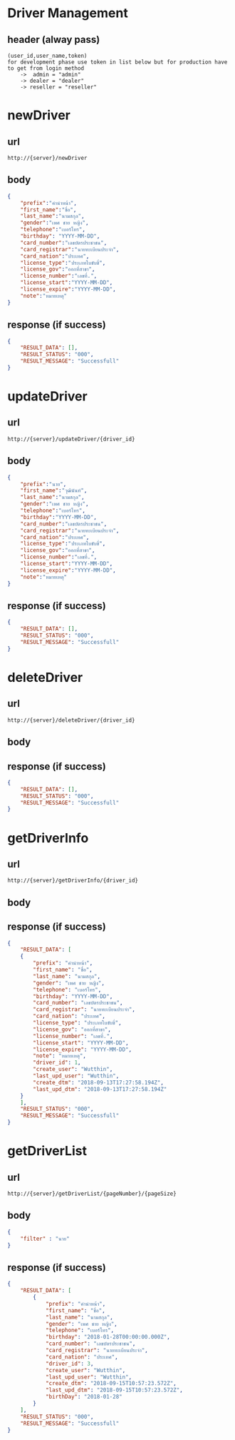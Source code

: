 # Driver Management 

## header (alway pass) 
    (user_id,user_name,token) 
    for development phase use token in list below but for production have to get from login method 
        ->  admin = "admin" 
        -> dealer = "dealer" 
        -> reseller = "reseller" 

# newDriver 

## url 
    http://{server}/newDriver  

## body 
```json 
{ 
    "prefix":"คำนำหน้า", 
    "first_name":"ชื่อ", 
    "last_name":"นามสกุล", 
    "gender":"เพศ ชาย หญิง",     
    "telephone":"เบอร์โทร", 
    "birthday": "YYYY-MM-DD", 
    "card_number":"เลขบัตรประชาชน", 
    "card_registrar":"นายทะเบียนประจำ", 
    "card_nation":"ประเทศ", 
    "license_type":"ประเภทใบขับขี่", 
    "license_gov":"ออกที่สาขา", 
    "license_number":"เลขที่.", 
    "license_start":"YYYY-MM-DD", 
    "license_expire":"YYYY-MM-DD", 
    "note":"หมายเหตุ" 
} 
``` 
## response (if success) 

```json 
{ 
    "RESULT_DATA": [], 
    "RESULT_STATUS": "000", 
    "RESULT_MESSAGE": "Successfull" 
} 
``` 

# updateDriver 

## url 
    http://{server}/updateDriver/{driver_id}  

## body 
```json 
{ 
    "prefix":"นาย", 
    "first_name":"วุฒินันท์", 
    "last_name":"นามสกุล", 
    "gender":"เพศ ชาย หญิง",     
    "telephone":"เบอร์โทร", 
    "birthday":"YYYY-MM-DD", 
    "card_number":"เลขบัตรประชาชน", 
    "card_registrar":"นายทะเบียนประจำ", 
    "card_nation":"ประเทศ", 
    "license_type":"ประเภทใบขับขี่", 
    "license_gov":"ออกที่สาขา", 
    "license_number":"เลขที่.", 
    "license_start":"YYYY-MM-DD", 
    "license_expire":"YYYY-MM-DD", 
    "note":"หมายเหตุ" 
} 
``` 
## response (if success) 

```json 
{ 
    "RESULT_DATA": [], 
    "RESULT_STATUS": "000", 
    "RESULT_MESSAGE": "Successfull" 
} 
``` 

# deleteDriver 

## url 
    http://{server}/deleteDriver/{driver_id}  

## body 

## response (if success) 

```json 
{ 
    "RESULT_DATA": [], 
    "RESULT_STATUS": "000", 
    "RESULT_MESSAGE": "Successfull" 
} 
``` 

# getDriverInfo 

## url 
    http://{server}/getDriverInfo/{driver_id}  

## body 

## response (if success) 

```json 
{ 
    "RESULT_DATA": [ 
    { 
        "prefix": "คำนำหน้า", 
        "first_name": "ชื่อ", 
        "last_name": "นามสกุล", 
        "gender": "เพศ ชาย หญิง", 
        "telephone": "เบอร์โทร", 
        "birthday": "YYYY-MM-DD", 
        "card_number": "เลขบัตรประชาชน", 
        "card_registrar": "นายทะเบียนประจำ", 
        "card_nation": "ประเทศ", 
        "license_type": "ประเภทใบขับขี่", 
        "license_gov": "ออกที่สาขา", 
        "license_number": "เลขที่.", 
        "license_start": "YYYY-MM-DD", 
        "license_expire": "YYYY-MM-DD", 
        "note": "หมายเหตุ", 
        "driver_id": 1, 
        "create_user": "Wutthin", 
        "last_upd_user": "Wutthin", 
        "create_dtm": "2018-09-13T17:27:58.194Z", 
        "last_upd_dtm": "2018-09-13T17:27:58.194Z" 
    } 
    ], 
    "RESULT_STATUS": "000", 
    "RESULT_MESSAGE": "Successfull" 
} 
``` 

# getDriverList 

## url 
    http://{server}/getDriverList/{pageNumber}/{pageSize}  

## body 
```json 
{ 
    "filter" : "นาย"  
}  
``` 

## response (if success) 

```json 
{ 
    "RESULT_DATA": [ 
        { 
            "prefix": "คำนำหน้า", 
            "first_name": "ชื่อ", 
            "last_name": "นามสกุล", 
            "gender": "เพศ ชาย หญิง", 
            "telephone": "เบอร์โทร", 
            "birthday": "2018-01-28T00:00:00.000Z", 
            "card_number": "เลขบัตรประชาชน", 
            "card_registrar": "นายทะเบียนประจำ", 
            "card_nation": "ประเทศ", 
            "driver_id": 3, 
            "create_user": "Wutthin", 
            "last_upd_user": "Wutthin", 
            "create_dtm": "2018-09-15T10:57:23.572Z", 
            "last_upd_dtm": "2018-09-15T10:57:23.572Z", 
            "birthDay": "2018-01-28" 
        } 
    ], 
    "RESULT_STATUS": "000", 
    "RESULT_MESSAGE": "Successfull" 
} 
```
